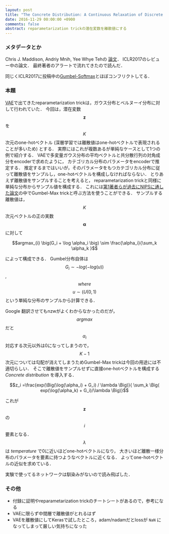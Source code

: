 ```yaml
---
layout: post
title: "The Concrete Distribution: A Continuous Relaxation of Discrete Random Variables"
date: 2016-11-29 00:00:00 +0900
comments: false
abstract: reparametarization trickの潜在変数を離散値にする
---
```


### メタデータとか


Chris J. Maddison, Andriy Mnih, Yee Whye Tehの
[論文](https://arxiv.org/abs/1611.00712)．
ICLR2017のレビュー中の論文．
最終著者のアラートで流れてきたので読んだ．

同じくICLR2017に投稿中の[Gumbel-Softmax](https://arxiv.org/abs/1611.01144)とほぼコンフリクトしてる．

### 本題

[VAE](https://arxiv.org/abs/1312.6114)で出てきたreparametarization trickは，ガウス分布とベルヌーイ分布に対して行われていた．
今回は，潜在変数 $$\mathbf{z}$$ を $$K$$ 次元のone-hotベクトル (深層学習では離散値はone-hotベクトルで表現されることが多いため) とする．
実際にはこれが複数あるが単純なケースとして1つの例で紹介する．
VAEで多変量ガウス分布の平均ベクトルと共分散行列の対角成分をencoderで求めたように，
カテゴリカル分布のパラメータをencoderで推定する．
推定するまではいいが，そのパラメータをもつカテゴリカル分布に従って離散値をサンプルし，one-hotベクトルを構成しなければならない．
とりあえず離散値をサンプルすることを考えると，
reparametarization trickと同様に単純な分布からサンプル値を構成する．
これには[第1著者らが過去にNIPSに通した論文](https://papers.nips.cc/paper/5449-a-sampling.pdf)の中でGumbel-Max trickと呼ぶ方法を使うことができる．
サンプルする離散値は， $$K$$ 次元ベクトルの正の実数
$$\boldsymbol{\alpha}$$
に対して

$$argmax_{i} \big(G_i + \log \alpha_i  \big) \sim \frac{\alpha_i}{\sum_k \alpha_k }$$

によって構成できる．
Gumbel分布自体は
$$G_i \sim -log(-log(u))$$ , $$where$$ $$u \sim (U(0, 1)$$
という単純な分布のサンプルから計算できる．

Google 翻訳させてもnzwがよくわからなかったのだが，
$$argmax$$ だと $$\alpha_i$$ 対応する次元以外は0になってしまうので，
$$K-1$$ 次元については勾配が消えてしまうためGumbel-Max trickは今回の用途には不適切らしい．
そこで離散値をサンプルせずに直接one-hotベクトルを構成する _Concrete distribution_ を導入する．

$$z_i =\frac{exp(\Big(\log(\alpha_i) + G_i) / \lambda \Big)}{ \sum_k \Big( exp(\log(\alpha_k) + G_i)/\lambda \Big)}$$

これが $$\mathbf{z}$$ の $$i$$ 要素となる．
$$\lambda$$ は _temperature_ で0に近いほどone-hotベクトルになり，
大きいほど離散一様分布のパラメータを要素に持つようなベクトルに近くなる．
よってone-hotベクトルの近似を求めている．

実験で使ってるネットワークは馴染みがないので読み飛ばした．

### その他

- 付録に証明やreparametarization trickのチートシートがあるので，参考になる
- VAEに限らず中間層で離散値がとれるはず
- VAEを離散値にしてKerasで試したところ，adam/nadamだとlossが `NaN` になってしまって厳しい気持ちになった
